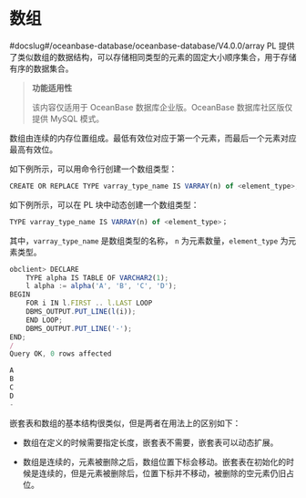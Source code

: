 数组 
=======================
#docslug#/oceanbase-database/oceanbase-database/V4.0.0/array
PL 提供了类似数组的数据结构，可以存储相同类型的元素的固定大小顺序集合，用于存储有序的数据集合。

>**功能适用性**
>
>该内容仅适用于 OceanBase 数据库企业版。OceanBase 数据库社区版仅提供 MySQL 模式。

数组由连续的内存位置组成。最低有效位对应于第一个元素，而最后一个元素对应最高有效位。

如下例所示，可以用命令行创建一个数组类型：

```javascript
CREATE OR REPLACE TYPE varray_type_name IS VARRAY(n) of <element_type>;
```



如下例所示，可以在 PL 块中动态创建一个数组类型：

```javascript
TYPE varray_type_name IS VARRAY(n) of <element_type>；
```



其中，`varray_type_name` 是数组类型的名称， `n` 为元素数量，`element_type` 为元素类型。 

```javascript
obclient> DECLARE
    TYPE alpha IS TABLE OF VARCHAR2(1);
    l alpha := alpha('A', 'B', 'C', 'D');
BEGIN
    FOR i IN l.FIRST .. l.LAST LOOP
    DBMS_OUTPUT.PUT_LINE(l(i));
    END LOOP;
    DBMS_OUTPUT.PUT_LINE('-');
END;
/
Query OK, 0 rows affected 

A
B
C
D
-
```



嵌套表和数组的基本结构很类似，但是两者在用法上的区别如下：

* 数组在定义的时候需要指定长度，嵌套表不需要，嵌套表可以动态扩展。

  

* 数组是连续的，元素被删除之后，数组位置下标会移动。嵌套表在初始化的时候是连续的，但是元素被删除后，位置下标并不移动，被删除的空元素仍旧占位。

  





